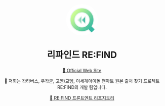 <p align="center">
    <img src="https://github.com/Chokoty/re-find_nextjs/blob/main/public/refind5.png?raw=true" align="center" width="100px" style="border-radius: 50%;">
</p>

<h1 align="center">리파인드 RE:FIND</h1>
<h3 align="center"></h3>
<p align="center">
    <a href="https://re-find.xyz/" target="_blank">🔗 Official Web Site</a>
</p>
<p align="center">
    👋 저희는 왁타버스, 우왁굳, 고멤/교멤, 이세계아이돌 팬아트 원본 출처 찾기 프로젝트 RE:FIND의 개발 팀입니다.
</p>
<p align="center">
     <a href="https://github.com/Chokoty/re-find_nextjs" target="_blank">🔗 RE:FIND 프론트엔트 리포지토리</a>
</p>
